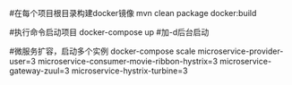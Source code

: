 
#在每个项目根目录构建docker镜像
mvn clean package docker:build

#执行命令启动项目
docker-compose up #加-d后台启动


#微服务扩容，启动多个实例
docker-compose scale microservice-provider-user=3 microservice-consumer-movie-ribbon-hystrix=3
 microservice-gateway-zuul=3 microservice-hystrix-turbine=3